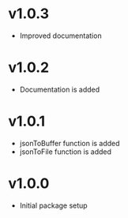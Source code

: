 # v1.0.3

- Improved documentation

# v1.0.2

- Documentation is added

# v1.0.1

- jsonToBuffer function is added
- jsonToFile function is added

# v1.0.0

- Initial package setup
